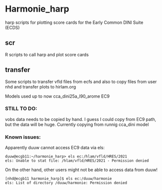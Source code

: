 # Harmonie_harp
harp scripts for plotting score cards for the Early Common DINI Suite (ECDS)

## scr
R scripts to call harp and plot score cards

## transfer

Some scripts to transfer vfld files from ecfs and 
also to copy files from user nhd and transfer plots to hirlam.org

Models used up to now
cca_dini25a_l90_arome
EC9

### STILL TO DO:
vobs data needs to be copied by hand. I guess I could copy
from EC9 path, but the data will be huge.
Currently copying from runnig cca_dini model
### Known issues:
Apparently duuw cannot access EC9 data via els:
```
duuw@ecgb11:~/harmonie_harp> els ec:/hlam/vfld/HRES/2021
els: Unable to stat file: /hlam/vfld/HRES/2021 - Permission denied

```

On the other hand, other users might not be able to access data from
duuw!

```
[nhd@ecgb11 harmonie_harp]$ els ec:/duuw/harmonie
els: List of directory /duuw/harmonie: Permission denied

```

